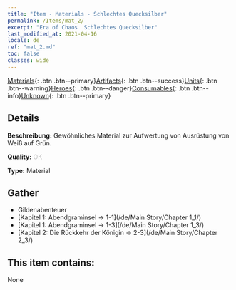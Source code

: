 ```yaml
---
title: "Item - Materials - Schlechtes Quecksilber"
permalink: /Items/mat_2/
excerpt: "Era of Chaos  Schlechtes Quecksilber"
last_modified_at: 2021-04-16
locale: de
ref: "mat_2.md"
toc: false
classes: wide
---
```

 [Materials](/de/Items/){: .btn .btn--primary}[Artifacts](/de/Items/Artifacts/){: .btn .btn--success}[Units](/de/Items/Units/){: .btn .btn--warning}[Heroes](/de/Items/Heroes/){: .btn .btn--danger}[Consumables](/de/Items/Consumables/){: .btn .btn--info}[Unknown](/de/Items/Unknown/){: .btn .btn--primary}

## Details
 **Beschreibung:** Gewöhnliches Material zur Aufwertung von Ausrüstung von Weiß auf Grün.

 **Quality:** <span style="color: #C0C0C0">OK</span>

 **Type:** Material

## Gather

*    Gildenabenteuer 
*    [Kapitel 1: Abendgraminsel -> 1-1](/de/Main Story/Chapter 1_1/) 
*    [Kapitel 1: Abendgraminsel -> 1-3](/de/Main Story/Chapter 1_3/) 
*    [Kapitel 2: Die Rückkehr der Königin -> 2-3](/de/Main Story/Chapter 2_3/) 

## This item contains:

  None


